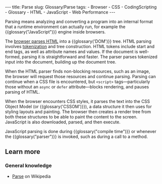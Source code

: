--- title: Parse slug: Glossary/Parse tags: - Browser - CSS - CodingScripting - Glossary - HTML - JavaScript - Web Performance ---

Parsing means analyzing and converting a program into an internal format that a runtime environment can actually run, for example the {{glossary("JavaScript")}} engine inside browsers.

The [browser parses HTML](/en-US/docs/Web/Guide/HTML/HTML5/HTML5_Parser) into a {{glossary('DOM')}} tree. HTML parsing involves [tokenization](/en-US/docs/Web/API/DOMTokenList) and tree construction. HTML tokens include start and end tags, as well as attribute names and values. If the document is well-formed, parsing it is straightforward and faster. The parser parses tokenized input into the document, building up the document tree.

When the HTML parser finds non-blocking resources, such as an image, the browser will request those resources and continue parsing. Parsing can continue when a CSS file is encountered, but `<script>` tags—particularly those without an `async` or `defer` attribute—blocks rendering, and pauses parsing of HTML.

When the browser encounters CSS styles, it parses the text into the CSS Object Model (or {{glossary('CSSOM')}}), a data structure it then uses for styling layouts and painting. The browser then creates a render tree from both these structures to be able to paint the content to the screen. JavaScript is also downloaded, parsed, and then execute.

JavaScript parsing is done during {{glossary("compile time")}} or whenever the {{glossary("parser")}} is invoked, such as during a call to a method.

## Learn more

### General knowledge

- [Parse](https://en.wikipedia.org/wiki/Parsing) on Wikipedia
